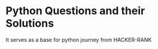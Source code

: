 <h1>Python Questions and their Solutions </h1>
<p>It serves as a base for python journey from HACKER-RANK</p>
